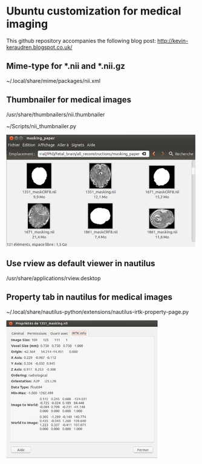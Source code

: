 Ubuntu customization for medical imaging
========================================

This github repository accompanies the following blog post:
http://kevin-keraudren.blogspot.co.uk/

Mime-type for *.nii and *.nii.gz
--------------------------------

~/.local/share/mime/packages/nii.xml


Thumbnailer for medical images
------------------------------

/usr/share/thumbnailers/nii.thumbnailer

~/Scripts/nii_thumbnailer.py

<img src="img/thumbnails.png" width="500">


Use rview as default viewer in nautilus
---------------------------------------

/usr/share/applications/rview.desktop


Property tab in nautilus for medical images
-------------------------------------------

~/.local/share/nautilus-python/extensions/nautilus-irtk-property-page.py

<img src="img/property_tab.png" width="400">
